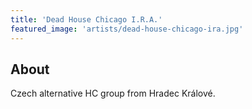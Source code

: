 ```yaml
---
title: 'Dead House Chicago I.R.A.'
featured_image: 'artists/dead-house-chicago-ira.jpg'
---
```


## About

Czech alternative HC group from Hradec Králové. 
